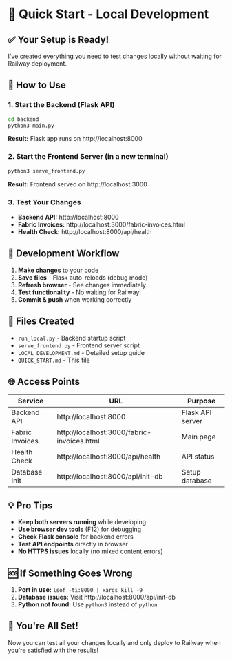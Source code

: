 # 🚀 Quick Start - Local Development

## ✅ Your Setup is Ready!

I've created everything you need to test changes locally without waiting for Railway deployment.

## 🎯 How to Use

### 1. Start the Backend (Flask API)
```bash
cd backend
python3 main.py
```
**Result:** Flask app runs on http://localhost:8000

### 2. Start the Frontend Server (in a new terminal)
```bash
python3 serve_frontend.py
```
**Result:** Frontend served on http://localhost:3000

### 3. Test Your Changes
- **Backend API:** http://localhost:8000
- **Fabric Invoices:** http://localhost:3000/fabric-invoices.html
- **Health Check:** http://localhost:8000/api/health

## 🔄 Development Workflow

1. **Make changes** to your code
2. **Save files** - Flask auto-reloads (debug mode)
3. **Refresh browser** - See changes immediately
4. **Test functionality** - No waiting for Railway!
5. **Commit & push** when working correctly

## 📁 Files Created

- `run_local.py` - Backend startup script
- `serve_frontend.py` - Frontend server script  
- `LOCAL_DEVELOPMENT.md` - Detailed setup guide
- `QUICK_START.md` - This file

## 🌐 Access Points

| Service | URL | Purpose |
|---------|-----|---------|
| Backend API | http://localhost:8000 | Flask API server |
| Fabric Invoices | http://localhost:3000/fabric-invoices.html | Main page |
| Health Check | http://localhost:8000/api/health | API status |
| Database Init | http://localhost:8000/api/init-db | Setup database |

## 💡 Pro Tips

- **Keep both servers running** while developing
- **Use browser dev tools** (F12) for debugging
- **Check Flask console** for backend errors
- **Test API endpoints** directly in browser
- **No HTTPS issues** locally (no mixed content errors)

## 🆘 If Something Goes Wrong

1. **Port in use:** `lsof -ti:8000 | xargs kill -9`
2. **Database issues:** Visit http://localhost:8000/api/init-db
3. **Python not found:** Use `python3` instead of `python`

## 🎉 You're All Set!

Now you can test all your changes locally and only deploy to Railway when you're satisfied with the results!
